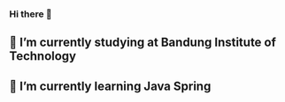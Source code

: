 ### Hi there 👋

## 🔭 I’m currently studying at Bandung Institute of Technology
## 🌱 I’m currently learning Java Spring

